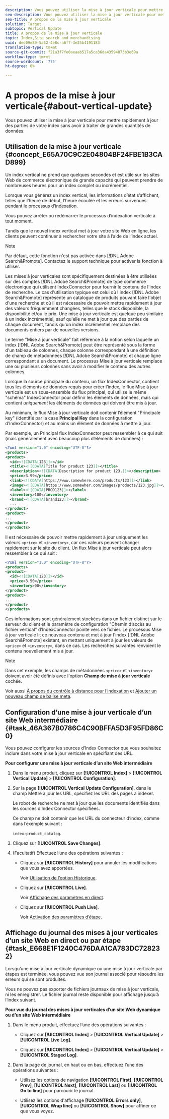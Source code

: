 ```yaml
---
description: Vous pouvez utiliser la mise à jour verticale pour mettre rapidement à jour des parties de votre index sans avoir à traiter de grandes quantités de données.
seo-description: Vous pouvez utiliser la mise à jour verticale pour mettre rapidement à jour des parties de votre index sans avoir à traiter de grandes quantités de données.
seo-title: A propos de la mise à jour verticale
solution: Target
subtopic: Vertical Update
title: A propos de la mise à jour verticale
topic: Index,Site search and merchandising
uuid: ded09e89-5a52-4e8c-a6f7-3e25b4191183
translation-type: tm+mt
source-git-commit: f21a3f7fe0aeaab517a5ca36da43594873b3e69a
workflow-type: tm+mt
source-wordcount: '775'
ht-degree: 0%

---
```



# A propos de la mise à jour verticale{#about-vertical-update}

Vous pouvez utiliser la mise à jour verticale pour mettre rapidement à jour des parties de votre index sans avoir à traiter de grandes quantités de données.

## Utilisation de la mise à jour verticale {#concept_E65A70C9C2E04804BF24FBE1B3CAD899}

Un index vertical ne prend que quelques secondes et est utile sur les sites Web de commerce électronique de grande capacité qui peuvent prendre de nombreuses heures pour un index complet ou incrémentiel.

Lorsque vous générez un index vertical, les informations d’état s’affichent, telles que l’heure de début, l’heure écoulée et les erreurs survenues pendant le processus d’indexation.

Vous pouvez arrêter ou redémarrer le processus d’indexation verticale à tout moment.

Tandis que le nouvel index vertical met à jour votre site Web en ligne, les clients peuvent continuer à rechercher votre site à l’aide de l’index actuel.

>[!NOTE]
>
>Par défaut, cette fonction n&#39;est pas activée dans [!DNL Adobe Search&Promote]. Contactez le support technique pour activer la fonction à utiliser.

Les mises à jour verticales sont spécifiquement destinées à être utilisées sur des comptes [!DNL Adobe Search&Promote] de type commerce électronique qui utilisent IndexConnector pour fournir le contenu de l&#39;index de recherche. Le cas d&#39;utilisation typique est celui où l&#39;index [!DNL Adobe Search&Promote] représente un catalogue de produits pouvant faire l&#39;objet d&#39;une recherche et où il est nécessaire de pouvoir mettre rapidement à jour des valeurs fréquemment changées, telles que le stock disponible, la disponibilité et/ou le prix. Une mise à jour verticale est quelque peu similaire à un index incrémentiel, sauf qu&#39;elle ne met à jour que des parties de chaque document, tandis qu&#39;un index incrémentiel remplace des documents entiers par de nouvelles versions.

Le terme &quot;Mise à jour verticale&quot; fait référence à la notion selon laquelle un index [!DNL Adobe Search&Promote] peut être représenté sous la forme d&#39;un tableau de colonnes, chaque colonne correspondant à une définition de champ de métadonnées [!DNL Adobe Search&Promote] et chaque ligne correspondant à un document. Le processus Mise à jour verticale remplace une ou plusieurs colonnes sans avoir à modifier le contenu des autres colonnes.

Lorsque la source principale du contenu, un flux IndexConnector, contient tous les éléments de données requis pour créer l’index, le flux Mise à jour verticale est un sous-ensemble du flux principal, qui utilise le même &quot;schéma&quot; IndexConnector pour définir les éléments de données, mais qui contient *uniquement* les éléments de données qui doivent être mis à jour.

Au minimum, le flux Mise à jour verticale doit contenir l’élément &quot;Principale key&quot; (identifié par la case **Principal Key** dans la configuration d’IndexConnector) et au moins un élément de données à mettre à jour.

Par exemple, un Principal flux IndexConnector peut ressembler à ce qui suit (mais généralement avec beaucoup plus d’éléments de données) :

```xml
<?xml version="1.0" encoding="UTF-8"?>
<products>
<product>
  <id><![CDATA[123]]></id>
  <title><![CDATA[Title for product 123]]></title>
  <description><![CDATA[Description for product 123.]]></description>
  <price>3.99</price>
  <link><![CDATA[https://www.somewhere.com/products/123]]></link>
  <image><![CDATA[https://www.somewher.com/images/products/123.jpg]]></image>
  <label><![CDATA[PROD123]]></label>
  <inventory>100</inventory>
  <brand><![CDATA[brand123]]></brand>
  ...
</product>
<product>
...
</product>
</products>
```

Il est nécessaire de pouvoir mettre rapidement à jour uniquement les valeurs `<price>` et `<inventory>`, car ces valeurs peuvent changer rapidement sur le site du client. Un flux Mise à jour verticale peut alors ressembler à ce qui suit :

```xml
<?xml version="1.0" encoding="UTF-8"?>
<products>
<product>
  <id><![CDATA[123]]></id>
  <price>3.50</price>
  <inventory>90</inventory>
</product>
<product>
...
</product>
</products>
```

Ces informations sont généralement stockées dans un fichier distinct sur le serveur du client et le paramètre de configuration &quot;Chemin d’accès au fichier vertical&quot; d’IndexConnector pointe vers ce fichier. Le processus Mise à jour verticale lit ce nouveau contenu et met à jour l&#39;index [!DNL Adobe Search&Promote] existant, en mettant uniquement à jour les valeurs de `<price>` et `<inventory>`, dans ce cas. Les recherches suivantes renvoient le contenu nouvellement mis à jour.

>[!NOTE]
Dans cet exemple, les champs de métadonnées `<price>` et `<inventory>` doivent avoir été définis avec l&#39;option **Champ de mise à jour verticale** cochée.

Voir aussi [À propos du contrôle à distance pour l’indexation](../c-about-index-menu/c-about-remote-control-for-indexing.md#concept_C79B322190E84106A434E5C6D4A4118F) et [Ajouter un nouveau champ de balise meta](../c-about-settings-menu/c-about-metadata-menu.md#task_6DF188C0FC7F4831A4444CA9AFA615E5).

## Configuration d’une mise à jour verticale d’un site Web intermédiaire {#task_46A367B0786C4C90BFFA5D3F95FD86C0}

Vous pouvez configurer les sources d’Index Connector que vous souhaitez inclure dans votre mise à jour verticale en spécifiant des URL.

**Pour configurer une mise à jour verticale d’un site Web intermédiaire**

1. Dans le menu produit, cliquez sur **[!UICONTROL Index]** > **[!UICONTROL Vertical Update]** > **[!UICONTROL Configuration]**.
1. Sur la page **[!UICONTROL Vertical Update Configuration]**, dans le champ Mettre à jour les URL, spécifiez les URL des pages à indexer.

   Le robot de recherche ne met à jour que les documents identifiés dans les sources d’Index Connector spécifiées.

   Ce champ ne doit contenir que les URL du connecteur d’index, comme dans l’exemple suivant :

   `index:product_catalog`.
1. Cliquez sur **[!UICONTROL Save Changes]**.
1. (Facultatif) Effectuez l’une des opérations suivantes :

   * Cliquez sur **[!UICONTROL History]** pour annuler les modifications que vous avez apportées.

      Voir [Utilisation de l’option Historique](../t-using-the-history-option.md#task_70DD3F87A67242BBBD2CB27156F43002).

   * Cliquez sur **[!UICONTROL Live]**.

      Voir [Affichage des paramètres en direct](../c-about-staging.md#task_401A0EBDB5DB4D4CA933CBA7BECDC10F).

   * Cliquez sur **[!UICONTROL Push Live]**.

      Voir [Activation des paramètres d’étape](../c-about-staging.md#task_44306783B4C0408AAA58B471DAF2D9A4).

## Affichage du journal des mises à jour verticales d’un site Web en direct ou par étape {#task_E668E1F1240C476DAA1CA783DC728232}

Lorsqu’une mise à jour verticale dynamique ou une mise à jour verticale par étapes est terminée, vous pouvez vue son journal associé pour résoudre les erreurs qui se sont produites.

Vous ne pouvez pas exporter de fichiers journaux de mise à jour verticale, ni les enregistrer. Le fichier journal reste disponible pour affichage jusqu’à l’index suivant.

**Pour vue du journal des mises à jour verticales d’un site Web dynamique ou d’un site Web intermédiaire**

1. Dans le menu produit, effectuez l’une des opérations suivantes :

   * Cliquez sur **[!UICONTROL Index]** > **[!UICONTROL Vertical Update]** > **[!UICONTROL Live Log]**.

   * Cliquez sur **[!UICONTROL Index]** > **[!UICONTROL Vertical Update]** > **[!UICONTROL Staged Log]**.

1. Dans la page de journal, en haut ou en bas, effectuez l’une des opérations suivantes :

   * Utilisez les options de navigation **[!UICONTROL First]**, **[!UICONTROL Prev]**, **[!UICONTROL Next]**, **[!UICONTROL Last]** ou **[!UICONTROL Go to line]** pour parcourir le journal.

   * Utilisez les options d&#39;affichage **[!UICONTROL Errors only]**, **[!UICONTROL Wrap line]** ou **[!UICONTROL Show]** pour affiner ce que vous voyez.

